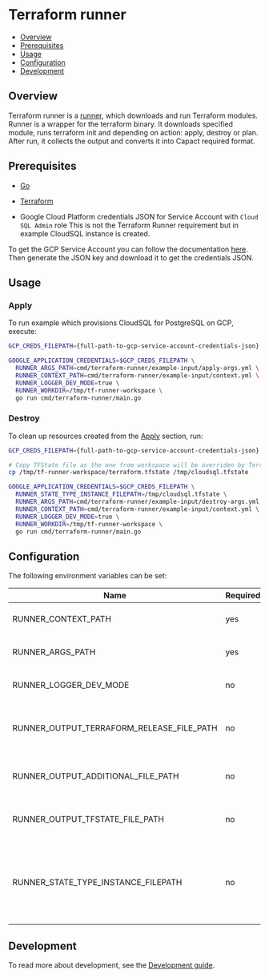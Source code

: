 # Terraform runner

- [Overview](#overview)
- [Prerequisites](#prerequisites)
- [Usage](#usage)
- [Configuration](#configuration)
- [Development](#development)

## Overview

Terraform runner is a [runner](https://capact.io/docs/architecture/runner), which downloads and run Terraform modules. Runner is a wrapper for
the terraform binary. It downloads specified module, runs terraform init and depending on action: apply, destroy or plan.
After run, it collects the output and converts it into Capact required format.

## Prerequisites

- [Go](https://golang.org)
- [Terraform](https://www.terraform.io/downloads.html)

- Google Cloud Platform credentials JSON for Service Account with `Cloud SQL Admin` role
  This is not the Terraform Runner requirement but in example CloudSQL instance is created.

To get the GCP Service Account you can follow the documentation [here](https://cloud.google.com/iam/docs/creating-managing-service-accounts#creating). Then generate the JSON key and download it to get the credentials JSON.

## Usage

### Apply

To run example which provisions CloudSQL for PostgreSQL on GCP, execute:
```bash
GCP_CREDS_FILEPATH={full-path-to-gcp-service-account-credentials-json} 

GOOGLE_APPLICATION_CREDENTIALS=$GCP_CREDS_FILEPATH \
  RUNNER_ARGS_PATH=cmd/terraform-runner/example-input/apply-args.yml \
  RUNNER_CONTEXT_PATH=cmd/terraform-runner/example-input/context.yml \
  RUNNER_LOGGER_DEV_MODE=true \
  RUNNER_WORKDIR=/tmp/tf-runner-workspace \
  go run cmd/terraform-runner/main.go
```

### Destroy

To clean up resources created from the [Apply](#apply) section, run:

```bash
GCP_CREDS_FILEPATH={full-path-to-gcp-service-account-credentials-json}

# Copy TFState file as the one from workspace will be overriden by Terraform Runner
cp /tmp/tf-runner-workspace/terraform.tfstate /tmp/cloudsql.tfstate 

GOOGLE_APPLICATION_CREDENTIALS=$GCP_CREDS_FILEPATH \
  RUNNER_STATE_TYPE_INSTANCE_FILEPATH=/tmp/cloudsql.tfstate \
  RUNNER_ARGS_PATH=cmd/terraform-runner/example-input/destroy-args.yml \
  RUNNER_CONTEXT_PATH=cmd/terraform-runner/example-input/context.yml \
  RUNNER_LOGGER_DEV_MODE=true \
  RUNNER_WORKDIR=/tmp/tf-runner-workspace \
  go run cmd/terraform-runner/main.go
```

## Configuration

The following environment variables can be set:

| Name                                       | Required | Default                       | Description                                                                                                           |
|--------------------------------------------|----------|-------------------------------|-----------------------------------------------------------------------------------------------------------------------|
| RUNNER_CONTEXT_PATH                        | yes      |                               | Path to the YAML file with runner context                                                                             |
| RUNNER_ARGS_PATH                           | yes      |                               | Path to the YAML file with input arguments                                                                            |
| RUNNER_LOGGER_DEV_MODE                     | no       | `false`                       | Enable additional log messages                                                                                        |
| RUNNER_OUTPUT_TERRAFORM_RELEASE_FILE_PATH  | no       | `/tmp/terraform-release.yaml` | Defines path under which the Terraform artifacts is saved                                                             |
| RUNNER_OUTPUT_ADDITIONAL_FILE_PATH         | no       | `/tmp/additional.yaml`        | Defines path under which the additional output is saved                                                               |
| RUNNER_OUTPUT_TFSTATE_FILE_PATH            | no       | `/tmp/terraform.tfstate`      | Defines path under which the terraform.tfstate output is saved                                                        |
| RUNNER_STATE_TYPE_INSTANCE_FILEPATH        | no       |                               | Defines path to the input state TypeInstance file. If not set, then the runner will run apply with an empty state file|

## Development

To read more about development, see the [Development guide](https://capact.io/community/development/development-guide).
